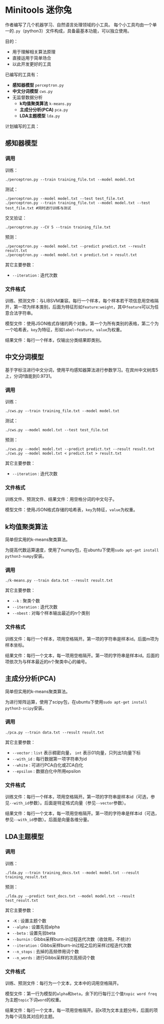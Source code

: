 Minitools 迷你兔
================

作者编写了几个机器学习、自然语言处理领域的小工具。
每个小工具均由一个单一的`.py`（python3）文件构成，具备最基本功能，可以独立使用。

目的：
* 用于理解相关算法原理
* 直接运用于简单场合
* 以此开发更好的工具

已编写的工具有：
* **感知器模型** `perceptron.py`
* **中文分词模型** `cws.py`
* 无监督数据分析
    * **k均值聚类算法** `k-means.py`
    * **主成分分析(PCA)** `pca.py`
    * **LDA主题模型** `lda.py`

计划编写的工具： 




感知器模型
----------

### 调用

训练：

    ./perceptron.py --train training_file.txt --model model.txt

测试：

    ./perceptron.py --model model.txt --test test_file.txt
    ./perceptron.py --train training_file.txt --model model.txt --test test_file.txt #同时进行训练与测试

交叉验证：

    ./perceptron.py --CV 5 --train training_file.txt

预测：

    ./perceptron.py --model model.txt --predict predict.txt --result result.txt
    ./perceptron.py --model model.txt < predict.txt > result.txt

其它主要参数：
* `--iteration` : 迭代次数

### 文件格式

训练、预测文件：与LIBSVM兼容。每行一个样本，每个样本若干项信息用空格隔开，第一项为样本类别，后面为特征形如`feature:weight`，其中`feature`可以为任意合法字符串。

模型文件：使用JSON格式存储的两个对象。第一个为所有类别的表格，第二个为一个哈希表，`key`为特征，形如`label~feature`，`value`为权重。

结果文件：每行一个样本，仅输出分类结果即类别。


中文分词模型
------------

基于字标注进行中文分词，使用平均感知器算法进行参数学习。在宾州中文树库5上，分词f值能到0.9731。

### 调用

训练：

    ./cws.py --train training_file.txt --model model.txt

测试：

    ./cws.py --model model.txt --test test_file.txt

预测：

    ./cws.py --model model.txt --predict predict.txt --result result.txt
    ./cws.py --model model.txt < predict.txt > result.txt

其它主要参数：
* `--iteration` : 迭代次数

### 文件格式

训练文件、预测文件、结果文件：用空格分词的中文句子。

模型文件：使用JSON格式存储的哈希表，`key`为特征，`value`为权重。

k均值聚类算法
-------------

简单但实用的k-means聚类算法。

为提高代数运算速度，使用了numpy包，在ubuntu下使用`sudo apt-get install python3-numpy`安装。

### 调用

    ./k-means.py --train data.txt --result result.txt


其它主要参数：
* `--k` : 聚类个数
* `--iteration` : 迭代次数
* `--nbest` : 对每个样本输出最近的n个类别

### 文件格式

训练文件：每行一个样本，项用空格隔开。第一项的字符串是样本id。后面m项为样本坐标。

结果文件：每行一个文本，每一项用空格隔开。第一项的字符串是样本id。后面的项依次为与样本最近的n个聚类中心的编号。

主成分分析(PCA)
---------------

简单但实用的k-means聚类算法。

为进行矩阵运算，使用了scipy包，在ubuntu下使用`sudo apt-get install python3-scipy`安装。

### 调用

    ./pca.py --train data.txt --result result.txt


其它主要参数：

* `--vector` : `list` 表示稠密向量， `int` 表示01向量，只列出1向量下标
* `--with_id` : 每行数据第一项字符串为id
* `--white` : 可进行PCA白化或ZCA白化
* `--epsilon` : 数据白化中所用epsilon

### 文件格式

训练文件：每行一个样本，项用空格隔开。第一项的字符串是样本id（可选，参见`--with_id`参数）。后面是特定格式向量（参见`--vector`参数）。

结果文件：每行一个文本，每一项用空格隔开。第一项的字符串是样本id（可选，参见`--with_id`参数）。后面是向量各维分量。

LDA主题模型
-----------

### 调用

训练：

    ./lda.py --train training_docs.txt --model model.txt --result training_result.txt

预测：

    ./lda.py --predict test_docs.txt --model model.txt --result test_result.txt

其它主要参数：
* `-K` : 设置主题个数
* `--alpha` : 设置先验alpha
* `--beta` : 设置先验beta
* `--burnin` : Gibbs采样burn-in过程迭代次数（收敛用，不统计）
* `--iteration` : Gibbs采样burn-in过程之后的采样过程迭代次数
* `--n_stops` : 去掉的高频停用词个数
* `--n_words` : 进行Gibbs采样的次高频词个数

### 文件格式

训练、预测文件：每行为一个文本，文本中的词用空格隔开。

模型文件：第一行为模型的`alpha`和`beta`，余下的行每行三个值`topic word freq`为主题`topic`下词`word`的权重。

结果文件：每行一个文本，每一项用空格隔开。前`K`项为文本主题分布，后面的项为每个词及其对应的主题。
